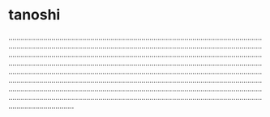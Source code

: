 # tanoshi

................................................................................................................................................................................................................................................................................................................................................................................................................................................................................................................................................................................................................................................................................................................................................................................................................................................................................................................................................................................................................................................................